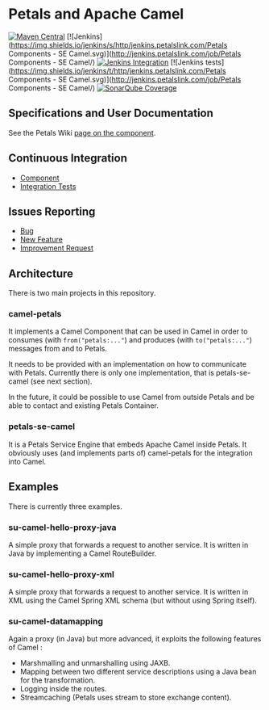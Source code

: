 # Petals and Apache Camel

[![Maven Central](https://img.shields.io/maven-central/v/org.ow2.petals/petals-se-camel.svg)]()
[![Jenkins](https://img.shields.io/jenkins/s/http/jenkins.petalslink.com/Petals Components - SE Camel.svg)](http://jenkins.petalslink.com/job/Petals Components - SE Camel/)
[![Jenkins Integration](https://img.shields.io/jenkins/s/http/jenkins.petalslink.com/SE_Camel_integration_tests.svg?label=integration)](http://jenkins.petalslink.com/job/SE_Camel_integration_tests/)
[![Jenkins tests](https://img.shields.io/jenkins/t/http/jenkins.petalslink.com/Petals Components - SE Camel.svg)](http://jenkins.petalslink.com/job/Petals Components - SE Camel/)
[![SonarQube Coverage](https://img.shields.io/sonar/http/sonar.petalslink.com/org.ow2.petals:petals-camel-parent/coverage.svg)](http://sonar.petalslink.com/?id=org.ow2.petals:petals-camel-parent)

## Specifications and User Documentation

See the Petals Wiki [page on the component](https://doc.petalslink.com/display/petalscomponents/Petals-SE-Camel+1.0.0-SNAPSHOT).

## Continuous Integration

* [Component](http://jenkins.petalslink.com/job/Petals%20Components%20-%20SE%20Camel/)
* [Integration Tests](http://jenkins.petalslink.com/job/SE_Camel_integration_tests/)

## Issues Reporting

* [Bug](https://jira.petalslink.com/secure/CreateIssue.jspa?pid=10230&issuetype=1)
* [New Feature](https://jira.petalslink.com/secure/CreateIssue.jspa?pid=10230&issuetype=2)
* [Improvement Request](https://jira.petalslink.com/secure/CreateIssue.jspa?pid=10230&issuetype=4)

## Architecture

There is two main projects in this repository.

### camel-petals

It implements a Camel Component that can be used in Camel in order to consumes (with `from("petals:..."`) and produces (with `to("petals:..."`) messages from and to Petals.

It needs to be provided with an implementation on how to communicate with Petals.
Currently there is only one implementation, that is petals-se-camel (see next section).

In the future, it could be possible to use Camel from outside Petals and be able to contact and existing Petals Container.

### petals-se-camel

It is a Petals Service Engine that embeds Apache Camel inside Petals.
It obviously uses (and implements parts of) camel-petals for the integration into Camel.

## Examples

There is currently three examples.

### su-camel-hello-proxy-java

A simple proxy that forwards a request to another service.
It is written in Java by implementing a Camel RouteBuilder.

### su-camel-hello-proxy-xml

A simple proxy that forwards a request to another service.
It is written in XML using the Camel Spring XML schema (but without using Spring itself).

### su-camel-datamapping

Again a proxy (in Java) but more advanced, it exploits the following features of Camel :
* Marshmalling and unmarshalling using JAXB.
* Mapping between two different service descriptions using a Java bean for the transformation.
* Logging inside the routes.
* Streamcaching (Petals uses stream to store exchange content).
